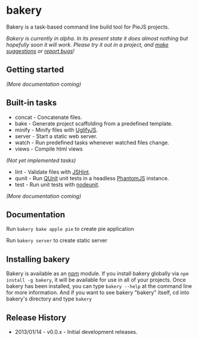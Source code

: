 # bakery
Bakery is a task-based command line build tool for PieJS projects.

_Bakery is currently in alpha. In its present state it does almost nothing but hopefully soon it will work. Please try it out in a project, and [make suggestions][issues] or [report bugs][issues]!_

## Getting started
_(More documentation coming)_

## Built-in tasks

* concat - Concatenate files.
* bake - Generate project scaffolding from a predefined template.
* minify - Minify files with [UglifyJS][uglify].
* server - Start a static web server.
* watch - Run predefined tasks whenever watched files change.
* views - Compile html views

_(Not yet implemented tasks)_
* lint - Validate files with [JSHint][jshint].
* qunit - Run [QUnit][qunit] unit tests in a headless [PhantomJS][phantom] instance.
* test - Run unit tests with [nodeunit][nodeunit].

_(More documentation coming)_

## Documentation

Run `bakery bake apple pie` to create pie application

Run `bakery server` to create static server

## Installing bakery

Bakery is available as an [npm][npm] module. If you install bakery globally via `npm install -g bakery`, it will be available for use in all of your projects. Once bakery has been installed, you can type `bakery --help` at the command line for more information. And if you want to see bakery "bakery" itself, cd into bakery's directory and type `bakery`

## Release History

* 2013/01/14 - v0.0.x - Initial development releases.

[issues]: https://github.com/chrislondon/Bakery/issues
[node]: http://nodejs.org/
[npm]: http://npmjs.org/
[jshint]: http://www.jshint.com/
[uglify]: https://github.com/mishoo/UglifyJS/
[nodeunit]: https://github.com/caolan/nodeunit
[qunit]: http://docs.jquery.com/QUnit
[phantom]: http://www.phantomjs.org/